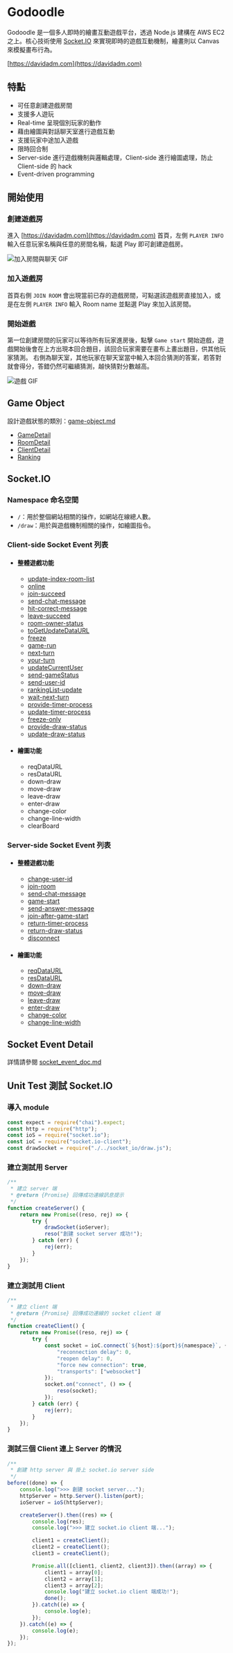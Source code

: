 # Godoodle
Godoodle 是一個多人即時的繪畫互動遊戲平台，透過 Node.js 建構在 AWS EC2 之上。核心技術使用 [Socket.IO](#socketio) 來實現即時的遊戲互動機制，繪畫則以 Canvas 來模擬畫布行為。

[https://davidadm.com](https://davidadm.com)


## 特點
- 可任意創建遊戲房間
- 支援多人遊玩
- Real-time 呈現個別玩家的動作
- 藉由繪圖與對話聊天室進行遊戲互動
- 支援玩家中途加入遊戲
- 限時回合制
- Server-side 進行遊戲機制與邏輯處理，Client-side 進行繪圖處理，防止 Client-side 的 hack
- Event-driven programming

## 開始使用
### 創建遊戲房
進入 [https://davidadm.com](https://davidadm.com) 首頁，左側 `PLAYER INFO` 輸入任意玩家名稱與任意的房間名稱，點選 Play 即可創建遊戲房。

![加入房間與聊天 GIF](chat.gif)

### 加入遊戲房
首頁右側 `JOIN ROOM` 會出現當前已存的遊戲房間，可點選該遊戲房直接加入，或是在左側 `PLAYER INFO` 輸入 Room name 並點選 Play 來加入該房間。

### 開始遊戲
第一位創建房間的玩家可以等待所有玩家進房後，點擊 `Game start` 開始遊戲，遊戲開始後會在上方出現本回合題目，該回合玩家需要在畫布上畫出題目，供其他玩家猜測。
右側為聊天室，其他玩家在聊天室當中輸入本回合猜測的答案，若答對就會得分，答錯仍然可繼續猜測，越快猜對分數越高。

![遊戲 GIF](draw.gif)

## Game Object
設計遊戲狀態的類別：[game-object.md](doc/game-object.md)

- [GameDetail](doc/game-object.md#GameDetail)
- [RoomDetail](doc/game-object.md#RoomDetail)
- [ClientDetail](doc/game-object.md#ClientDetail)
- [Ranking](doc/game-object.md#Ranking)


## Socket.IO
### Namespace 命名空間
- `/`：用於整個網站相關的操作，如網站在線總人數。
- `/draw`：用於與遊戲機制相關的操作，如繪圖指令。


### Client-side Socket Event 列表
- #### 整體遊戲功能
  - [update-index-room-list](doc/socket_event_doc.md#update-index-room-list)
  - [online](doc/socket_event_doc.md#online)
  - [join-succeed](doc/socket_event_doc.md#join-succeed)
  - [send-chat-message](doc/socket_event_doc.md#send-chat-message)
  - [hit-correct-message](doc/socket_event_doc.md#hit-correct-message)
  - [leave-succeed](doc/socket_event_doc.md#leave-succeed)
  - [room-owner-status](doc/socket_event_doc.md#room-owner-status)
  - [toGetUpdateDataURL](doc/socket_event_doc.md#toGetUpdateDataURL)
  - [freeze](doc/socket_event_doc.md#freeze)
  - [game-run](doc/socket_event_doc.md#game-run)
  - [next-turn](doc/socket_event_doc.md#next-turn)
  - [your-turn](doc/socket_event_doc.md#your-turn)
  - [updateCurrentUser](doc/socket_event_doc.md#updateCurrentUser)
  - [send-gameStatus](doc/socket_event_doc.md#send-gameStatus)
  - [send-user-id](doc/socket_event_doc.md#send-user-id)
  - [rankingList-update](doc/socket_event_doc.md#rankingList-update)
  - [wait-next-turn](doc/socket_event_doc.md#wait-next-turn)
  - [provide-timer-process](doc/socket_event_doc.md#provide-timer-process)
  - [update-timer-process](doc/socket_event_doc.md#update-timer-process)
  - [freeze-only](doc/socket_event_doc.md#freeze-only)
  - [provide-draw-status](doc/socket_event_doc.md#provide-draw-status)
  - [update-draw-status](doc/socket_event_doc.md#update-draw-status)
- #### 繪圖功能
  - reqDataURL
  - resDataURL
  - down-draw
  - move-draw
  - leave-draw
  - enter-draw
  - change-color
  - change-line-width
  - clearBoard

### Server-side Socket Event 列表
- #### 整體遊戲功能
  - [change-user-id](doc/socket_event_doc.md#change-user-id)
  - [join-room](doc/socket_event_doc.md#join-room)
  - [send-chat-message](doc/socket_event_doc.md#send-chat-message)
  - [game-start](doc/socket_event_doc.md#game-start)
  - [send-answer-message](doc/socket_event_doc.md#send-answer-message)
  - [join-after-game-start](doc/socket_event_doc.md#join-after-game-start)
  - [return-timer-process](doc/socket_event_doc.md#return-timer-process)
  - [return-draw-status](doc/socket_event_doc.md#return-draw-status)
  - [disconnect](doc/socket_event_doc.md#disconnect)
- #### 繪圖功能
  - [reqDataURL](doc/socket_event_doc.md#reqDataURL)
  - [resDataURL](doc/socket_event_doc.md#resDataURL)
  - [down-draw](doc/socket_event_doc.md#down-draw)
  - [move-draw](doc/socket_event_doc.md#move-draw)
  - [leave-draw](doc/socket_event_doc.md#leave-draw)
  - [enter-draw](doc/socket_event_doc.md#enter-draw)
  - [change-color](doc/socket_event_doc.md#change-color)
  - [change-line-width](doc/socket_event_doc.md#change-line-width)

## Socket Event Detail
詳情請參閱 [socket_event_doc.md](doc/socket_event_doc.md)

## Unit Test 測試 Socket.IO
### 導入 module
```javascript
const expect = require("chai").expect;
const http = require("http");
const ioS = require("socket.io");
const ioC = require("socket.io-client");
const drawSocket = require("./../socket_io/draw.js");
```

### 建立測試用 Server
```javascript
/**
 * 建立 server 端
 * @return {Promise} 回傳成功連線訊息提示
 */
function createServer() {
    return new Promise((reso, rej) => {
        try {
            drawSocket(ioServer);
            reso("創建 socket server 成功!");
        } catch (err) {
            rej(err);
        }
    });
}
```
### 建立測試用 Client
```javascript
/**
 * 建立 client 端
 * @return {Promise} 回傳成功連線的 socket client 端
 */
function createClient() {
    return new Promise((reso, rej) => {
        try {
            const socket = ioC.connect(`${host}:${port}${namespace}`, {
                "reconnection delay": 0,
                "reopen delay": 0,
                "force new connection": true,
                "transports": ["websocket"]
            });
            socket.on("connect", () => {
                reso(socket);
            });
        } catch (err) {
            rej(err);
        }
    });
}
```
### 測試三個 Client 連上 Server 的情況
```javascript
/**
 * 創建 http server 與 掛上 socket.io server side
 */
before((done) => {
    console.log(">>> 創建 socket server...");
    httpServer = http.Server().listen(port);
    ioServer = ioS(httpServer);

    createServer().then((res) => {
        console.log(res);
        console.log(">>> 建立 socket.io client 端...");

        client1 = createClient();
        client2 = createClient();
        client3 = createClient();

        Promise.all([client1, client2, client3]).then((array) => {
            client1 = array[0];
            client2 = array[1];
            client3 = array[2];
            console.log("建立 socket.io client 端成功!");
            done();
        }).catch((e) => {
            console.log(e);
        });
    }).catch((e) => {
        console.log(e);
    });
});
```
